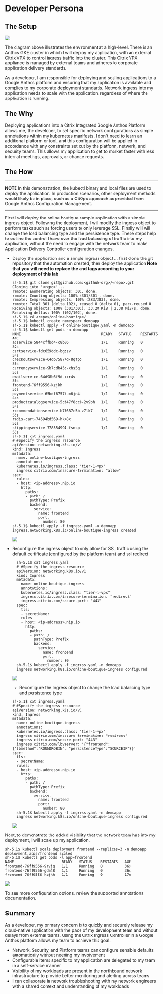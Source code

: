 # Developer Persona

## The Setup  
![](assets/persona-developer-overview.png)

The diagram above illustrates the environment at a high-level. There is an Anthos GKE cluster in which I will deploy my application, with an external Citrix VPX to control ingress traffic into the cluster. This Citrix VPX appliance is managed by external teams and adheres to corporate application delivery standards.  

As a developer, I am responsible for deploying and scaling applications to a Google Anthos platform and ensuring that my application is available and complies to my corporate deployment standards. Network ingress into my application needs to scale with the application, regardless of where the application is running.  

## The Why  

Deploying applications into a Citrix Integrated Google Anthos Platform allows me, the developer, to set specific network configurations as simple annotations within my kubernetes manifests. I don't need to learn an additional platform or tool, and this configuration will be applied in accordance with any constraints set out by the platform, network, and security teams. This allows my application to get to market faster with less internal meetings, approvals, or change requests.  


## The How  

---
**NOTE**
In this demonstration, the kubectl binary and local files are used to deploy the application. In production scenarios, other deployment methods would likely be in place, such as a GitOps approach as provided from Google Anthos Configuration Management.  

---

First I will deploy the online boutique sample application with a simple ingress object. Following the deployment, I will modify the ingress object to perform tasks such as forcing users to only leverage SSL. Finally will will change the load balancing type and the persistence type. These steps help to outline the control I have over the load balancing of traffic into my application, without the need to engage with the network team to make Application Delivery Controller configuration changes. 

- Deploy the application and a simple ingress object ... first clone the git repository that the automation created, then deploy the application **Note that you will need to replace the <github-org> and <repo> tags according to your deployment of this lab** 
  ```shell
  sh-5.1$ git clone git@github.com:<github-org>/<repo>.git
  Cloning into '<repo>'...
  remote: Enumerating objects: 301, done.
  remote: Counting objects: 100% (301/301), done.
  remote: Compressing objects: 100% (283/283), done.
  remote: Total 301 (delta 102), reused 0 (delta 0), pack-reused 0
  Receiving objects: 100% (301/301), 33.28 KiB | 2.38 MiB/s, done.
  Resolving deltas: 100% (102/102), done.
  sh-5.1$ cd <repo>/online-boutique/
  sh-5.1$ kubectl create namespace demoapp
  sh-5.1$ kubectl apply -f online-boutique.yaml -n demoapp
  sh-5.1$ kubectl get pods -n demoapp 
  NAME                                     READY   STATUS    RESTARTS   AGE
  adservice-5844cffbd4-c8b66               1/1     Running   0          52s
  cartservice-fdc659ddc-bgzzv              1/1     Running   0          54s
  checkoutservice-64db75877d-8qfp5         1/1     Running   0          56s
  currencyservice-9b7cdb45b-xhs5q          1/1     Running   0          53s
  emailservice-64d98b6f9d-xxr4v            1/1     Running   0          56s
  frontend-76ff9556-kzjkh                  1/1     Running   0          55s
  paymentservice-65bdf6757d-m6jn4          1/1     Running   0          54s
  productcatalogservice-5cd47f8cc8-2v9bh   1/1     Running   0          54s
  recommendationservice-b75687c5b-z7lk7    1/1     Running   0          55s
  redis-cart-74594bd569-hkk8x              1/1     Running   0          52s
  shippingservice-778554994-fsnsp          1/1     Running   0          53s
  sh-5.1$ cat ingress.yaml 
  # #Specify the ingress resource
  apiVersion: networking.k8s.io/v1
  kind: Ingress
  metadata:
    name: online-boutique-ingress
    annotations:
    kubernetes.io/ingress.class: "tier-1-vpx"
    ingress.citrix.com/insecure-termination: "allow"
  spec:
    rules:
    - host: <ip-address>.nip.io
      http:
        paths:
        - path: /
          pathType: Prefix
          backend:
            service:
              name: frontend
              port: 
                number: 80
  sh-5.1$ kubectl apply -f ingress.yaml -n demoapp
  ingress.networking.k8s.io/online-boutique-ingress created
  ```

  ![](assets/persona-developer-demo-01.gif)

- Reconfigure the ingress object to only allow for SSL traffic using the default certificate (configured by the platform team) and ssl redirect
  ```shell
    sh-5.1$ cat ingress.yaml 
    # #Specify the ingress resource
    apiVersion: networking.k8s.io/v1
    kind: Ingress
    metadata:
      name: online-boutique-ingress
      annotations:
      kubernetes.io/ingress.class: "tier-1-vpx"
      ingress.citrix.com/insecure-termination: "redirect"
      ingress.citrix.com/secure-port: "443"
    spec:
      tls:
      - secretName:
      rules:
      - host: <ip-address>.nip.io
        http:
          paths:
          - path: /
            pathType: Prefix
            backend:
              service:
                name: frontend
                port: 
                  number: 80
    sh-5.1$ kubectl apply -f ingress.yaml -n demoapp
    ingress.networking.k8s.io/online-boutique-ingress configured
  ```
  ![](assets/persona-developer-demo-02.gif)  

  - Reconfigure the Ingress object to change the load balancing type and persistence type
  ```shell
  sh-5.1$ cat ingress.yaml 
  # #Specify the ingress resource
  apiVersion: networking.k8s.io/v1
  kind: Ingress
  metadata:
    name: online-boutique-ingress
    annotations:
    kubernetes.io/ingress.class: "tier-1-vpx"
    ingress.citrix.com/insecure-termination: "redirect"
    ingress.citrix.com/secure-port: "443"
    ingress.citrix.com/lbvserver: '{"frontend":{"lbmethod":"ROUNDROBIN", "persistenceType":"SOURCEIP"}}'
  spec:
    tls:
    - secretName:
    rules:
    - host: <ip-address>.nip.io
      http:
        paths:
        - path: /
          pathType: Prefix
          backend:
            service:
              name: frontend
              port: 
                number: 80
    sh-5.1$ kubectl apply -f ingress.yaml -n demoapp
    ingress.networking.k8s.io/online-boutique-ingress configured
  ```
  ![](assets/persona-developer-demo-03.gif)  

Next, to demonstrate the added visibility that the network team has into my deployment, I will scale up my application. 
  ```shell
  sh-5.1$ kubectl scale deployment frontend --replicas=3 -n demoapp
  deployment.apps/frontend scaled
  sh-5.1$ kubectl get pods -l app=frontend
  NAME                      READY   STATUS    RESTARTS   AGE
  frontend-76ff9556-9rvjq   1/1     Running   0          36s
  frontend-76ff9556-gdm48   1/1     Running   0          36s
  frontend-76ff9556-kzjkh   1/1     Running   0          17m
  ```
  ![](assets/persona-developer-demo-04.gif)


To see more configuration options, review the [supported annotations](https://github.com/citrix/citrix-k8s-ingress-controller/blob/master/docs/configure/annotations.md) documentation. 



## Summary  

As a developer, my primary concern is to quickly and securely release my cloud-native application with the pace of my development team and without delays from external teams. Using the Citrix Ingress Controller in a Google Anthos platform allows my team to achieve this goal. 
- Network, Security, and Platform teams can configure sensible defaults automatically without needing my involvement
- Configurable items specific to my application are delegated to my team in a self-service manner
- Visibility of my workloads are present in the northbound network infrastructure to provide better monitoring and alerting across teams
- I can collaborate in network troubleshooting with my network engineers with a shared context and understanding of my workloads
